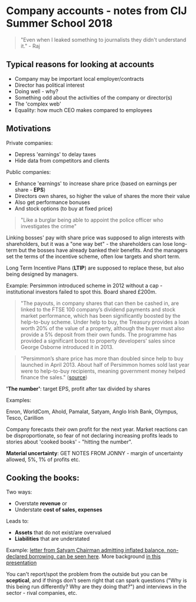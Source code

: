 # Company accounts - notes from CIJ Summer School 2018

> "Even when I leaked something to journalists they didn't understand it." - Raj

## Typical reasons for looking at accounts

* Company may be important local employer/contracts
* Director has political interest
* Doing well - why?
* Something odd about the activities of the company or director(s)
* The 'complex web'
* Equality: how much CEO makes compared to employees

## Motivations

Private companies:

* Depress 'earnings' to delay taxes
* Hide data from competitors and clients

Public companies:

* Enhance 'earnings' to increase share price (based on earnings per share - **EPS**)
* Directors own shares, so higher the value of shares the more their value
* Also get performance bonuses
* And stock options (to buy at fixed price)


> "Like a burglar being able to appoint the police officer who investigates the crime"

Linking bosses' pay with share price was supposed to align interests with shareholders, but it was a "one way bet" - the shareholders can lose long-term but the bosses have already banked their benefits. And the managers set the terms of the incentive scheme, often low targets and short term.

Long Term Incentive Plans (**LTIP**) are supposed to replace these, but also being designed by managers.

Example: Persimmon introduced scheme in 2012 without a cap - institutional investors failed to spot this. Board shared £200m.

> "The payouts, in company shares that can then be cashed in, are linked to the FTSE 100 company’s dividend payments and stock market performance, which has been significantly boosted by the help-to-buy scheme. Under help to buy, the Treasury provides a loan worth 20% of the value of a property, although the buyer must also provide a 5% deposit from their own funds. The programme has provided a significant boost to property developers’ sales since George Osborne introduced it in 2013.

> "Persimmon’s share price has more than doubled since help to buy launched in April 2013. About half of Persimmon homes sold last year were to help-to-buy recipients, meaning government money helped finance the sales." ([source](https://www.theguardian.com/business/2017/dec/15/persimmon-chair-resigns-chief-executive-obscene-bonus))

**'The number'**: target EPS, profit after tax divided by shares

Examples:

Enron, WorldCom, Ahold, Pamalat, Satyam, Anglo Irish Bank, Olympus, Tesco, Carillion

Company forecasts their own profit for the next year. Market reactions can be disproportionate, so fear of not declaring increasing profits leads to stories about 'cooked books' - "hitting the number".

**Material uncertainty**: GET NOTES FROM JONNY - margin of uncertainty allowed, 5%, 1% of profits etc.

## Cooking the books:

Two ways:

* Overstate **revenue** or
* Understate **cost of sales, expenses**

Leads to:

* **Assets** that do not exist/are overvalued
* **Liabilities** that are understated

Example: [letter from Satyam Chairman admitting inflated balance, non-declared borrowing, can be seen here](https://www.slideshare.net/guest69d931/satyam-the-letter-that-ramalinga-raju-wrote-reveals-shocking-details-presentation). More background [in this presentation](https://www.slideshare.net/ulhasw/satyam-fiasco-presentation-934980)

You can't report/spot the problem from the outside but you can be **sceptical**, and if things don't seem right that can spark questions ("Why is this being run differently? Why are they doing that?") and interviews in the sector - rival companies, etc.
